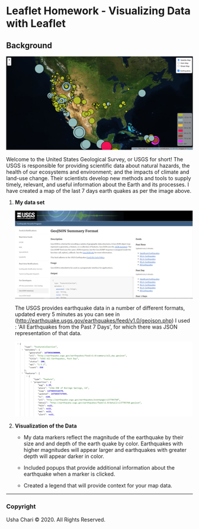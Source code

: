 # Leaflet Homework - Visualizing Data with Leaflet

## Background

![1-Logo](Leaflet-Step-1/Images/MyLeafletImage.png)

Welcome to the United States Geological Survey, or USGS for short! The USGS is responsible for providing scientific data about natural hazards, the health of our ecosystems and environment; and the impacts of climate and land-use change. Their scientists develop new methods and tools to supply timely, relevant, and useful information about the Earth and its processes. I have created a map of the last 7 days earth quakes as per the image above.



1. **My data set**

   ![3-Data](Leaflet-Step-1/Images/3-Data.png)

   The USGS provides earthquake data in a number of different formats, updated every 5 minutes as you can see in (http://earthquake.usgs.gov/earthquakes/feed/v1.0/geojson.php) I used : 'All Earthquakes from the Past 7 Days', for which there was JSON representation of that data. 

   ![4-JSON](Leaflet-Step-1/Images/4-JSON.png)

2. **Visualization of the Data**

   * My data markers reflect the magnitude of the earthquake by their size and and depth of the earth quake by color. Earthquakes with higher magnitudes will appear larger and earthquakes with greater depth will appear darker in color.

   * Included popups that provide additional information about the earthquake when a marker is clicked.

   * Created a legend that will provide context for your map data.

- - -

### Copyright

Usha Chari © 2020. All Rights Reserved.
